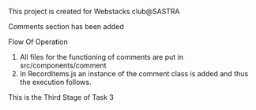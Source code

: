 This project is created for Webstacks club@SASTRA


Comments section has been added

Flow Of Operation
1. All files for the functioning of comments are put in src/components/comment
2. In RecordItems.js an instance of the comment class is added and thus the execution follows.


This is the Third Stage of Task 3
